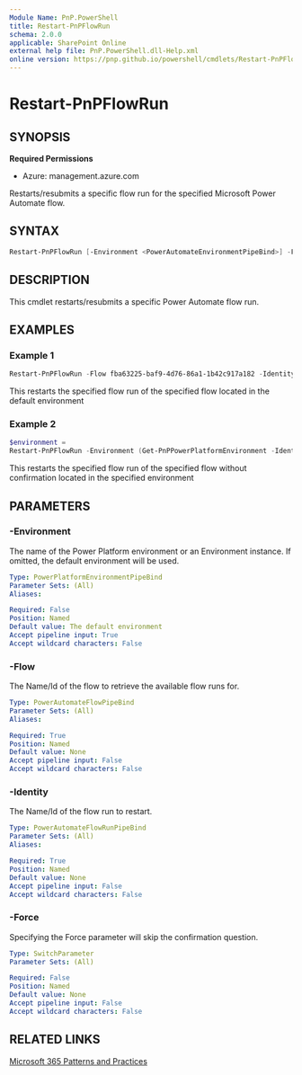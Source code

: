 ```yaml
---
Module Name: PnP.PowerShell
title: Restart-PnPFlowRun
schema: 2.0.0
applicable: SharePoint Online
external help file: PnP.PowerShell.dll-Help.xml
online version: https://pnp.github.io/powershell/cmdlets/Restart-PnPFlowRun.html
---
```

 
# Restart-PnPFlowRun

## SYNOPSIS
**Required Permissions**

* Azure: management.azure.com

Restarts/resubmits a specific flow run for the specified Microsoft Power Automate flow.

## SYNTAX

```powershell
Restart-PnPFlowRun [-Environment <PowerAutomateEnvironmentPipeBind>] -Flow <PowerAutomateFlowPipeBind> -Identity <PowerAutomateFlowRunPipeBind> [-Force] 
```

## DESCRIPTION
This cmdlet restarts/resubmits a specific Power Automate flow run.

## EXAMPLES

### Example 1
```powershell
Restart-PnPFlowRun -Flow fba63225-baf9-4d76-86a1-1b42c917a182 -Identity 08585531682024670884771461819CU230
```
This restarts the specified flow run of the specified flow located in the default environment


### Example 2
```powershell
$environment = 
Restart-PnPFlowRun -Environment (Get-PnPPowerPlatformEnvironment -Identity "myenvironment") -Flow fba63225-baf9-4d76-86a1-1b42c917a182 -Identity 08585531682024670884771461819CU230 -Force
```
This restarts the specified flow run of the specified flow without confirmation located in the specified environment

## PARAMETERS

### -Environment
The name of the Power Platform environment or an Environment instance. If omitted, the default environment will be used.

```yaml
Type: PowerPlatformEnvironmentPipeBind
Parameter Sets: (All)
Aliases:

Required: False
Position: Named
Default value: The default environment
Accept pipeline input: True
Accept wildcard characters: False
```

### -Flow
The Name/Id of the flow to retrieve the available flow runs for.

```yaml
Type: PowerAutomateFlowPipeBind
Parameter Sets: (All)
Aliases:

Required: True
Position: Named
Default value: None
Accept pipeline input: False
Accept wildcard characters: False
```

### -Identity
The Name/Id of the flow run to restart.

```yaml
Type: PowerAutomateFlowRunPipeBind
Parameter Sets: (All)
Aliases:

Required: True
Position: Named
Default value: None
Accept pipeline input: False
Accept wildcard characters: False
```

### -Force
Specifying the Force parameter will skip the confirmation question.

```yaml
Type: SwitchParameter
Parameter Sets: (All)

Required: False
Position: Named
Default value: None
Accept pipeline input: False
Accept wildcard characters: False
```

## RELATED LINKS

[Microsoft 365 Patterns and Practices](https://aka.ms/m365pnp)
